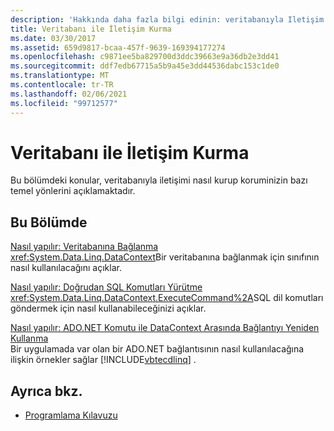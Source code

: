 ```yaml
---
description: 'Hakkında daha fazla bilgi edinin: veritabanıyla Iletişim kurma'
title: Veritabanı ile İletişim Kurma
ms.date: 03/30/2017
ms.assetid: 659d9817-bcaa-457f-9639-169394177274
ms.openlocfilehash: c9871ee5ba829700d3ddc39663e9a36db2e3dd41
ms.sourcegitcommit: ddf7edb67715a5b9a45e3dd44536dabc153c1de0
ms.translationtype: MT
ms.contentlocale: tr-TR
ms.lasthandoff: 02/06/2021
ms.locfileid: "99712577"
---
```

# <a name="communicating-with-the-database"></a>Veritabanı ile İletişim Kurma

Bu bölümdeki konular, veritabanıyla iletişimi nasıl kurup koruminizin bazı temel yönlerini açıklamaktadır.  
  
## <a name="in-this-section"></a>Bu Bölümde  

 [Nasıl yapılır: Veritabanına Bağlanma](how-to-connect-to-a-database.md)  
 <xref:System.Data.Linq.DataContext>Bir veritabanına bağlanmak için sınıfının nasıl kullanılacağını açıklar.  
  
 [Nasıl yapılır: Doğrudan SQL Komutları Yürütme](how-to-directly-execute-sql-commands.md)  
 <xref:System.Data.Linq.DataContext.ExecuteCommand%2A>SQL dil komutları göndermek için nasıl kullanabileceğinizi açıklar.  
  
 [Nasıl yapılır: ADO.NET Komutu ile DataContext Arasında Bağlantıyı Yeniden Kullanma](how-to-reuse-a-connection-between-an-ado-net-command-and-a-datacontext.md)  
 Bir uygulamada var olan bir ADO.NET bağlantısının nasıl kullanılacağına ilişkin örnekler sağlar [!INCLUDE[vbtecdlinq](../../../../../../includes/vbtecdlinq-md.md)] .  
  
## <a name="see-also"></a>Ayrıca bkz.

- [Programlama Kılavuzu](programming-guide.md)
